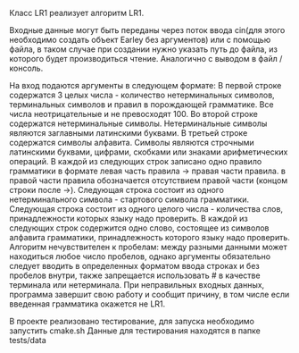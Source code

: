 Класс LR1 реализует алгоритм LR1.

Входные данные могут быть переданы через поток ввода cin(для этого необходимо создать объект Earley без аргументов)
или с помощью файла, в таком случае при создании нужно указать путь до файла, из которого будет производиться чтение.
Аналогично с выводом в файл / консоль.

На вход подаются аргументы в следующем формате:
В первой строке содержатся 3 целых числа - количество нетерминальных символов, терминальных символов и правил в порождающей грамматике. Все числа неотрицательные и не превосходят 100.
Во второй строке содержатся нетерминальные символы. Нетерминальные символы являются заглавными латинскими буквами.
В третьей строке содержатся символы алфавита. Символы являются строчными латинскими буквами, цифрами, скобками или знаками арифметических операций.
В каждой из следующих строк записано одно правило грамматики в формате левая часть правила -> правая части правила.
в правой части правила обозначается отсутствием правой части (концом строки после ->).
Следующая строка состоит из одного нетерминального символа - стартового символа грамматики.
Следующая строка состоит из одного целого числа - количества слов, принадлежности которых языку надо проверить.
В каждой из следующих строк содержится одно слово, состоящее из символов алфавита грамматики, принадлежность которого языку надо проверить.
Алгоритм нечувствителен к пробелам: между разными данными может находиться любое число пробелов, однако аргументы обязательно следует вводить в определенных форматом ввода строках и без пробелов внутри, также запрещается использовать # в качестве терминала или нетерминала.
При неправильных входных данных, программа завершит свою работу и сообщит причину, в том числе если введенная грамматика окажется не LR1.


В проекте реализовано тестирование, для запуска необходимо запустить cmake.sh
Данные для тестирования находятся в папке tests/data

